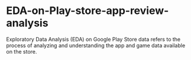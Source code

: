# EDA-on-Play-store-app-review-analysis
Exploratory Data Analysis (EDA) on Google Play Store data refers to the process of analyzing and understanding the app and game data available on the store.
